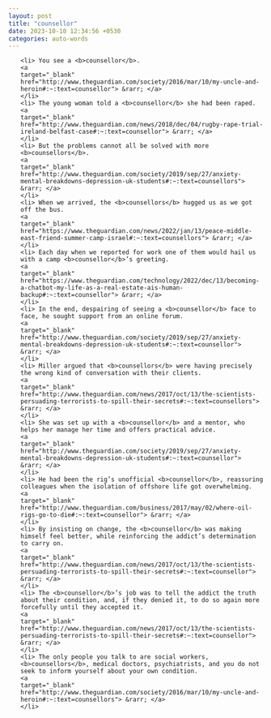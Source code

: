 ```yaml
---
layout: post
title: "counsellor"
date: 2023-10-10 12:34:56 +0530
categories: auto-words
---
```

<ol>

    <li> You see a <b>counsellor</b>.
    <a 
    target="_blank" 
    href="http://www.theguardian.com/society/2016/mar/10/my-uncle-and-heroin#:~:text=counsellor"> &rarr; </a>
    </li>
    <li> The young woman told a <b>counsellor</b> she had been raped.
    <a 
    target="_blank" 
    href="http://www.theguardian.com/news/2018/dec/04/rugby-rape-trial-ireland-belfast-case#:~:text=counsellor"> &rarr; </a>
    </li>
    <li> But the problems cannot all be solved with more <b>counsellors</b>.
    <a 
    target="_blank" 
    href="http://www.theguardian.com/society/2019/sep/27/anxiety-mental-breakdowns-depression-uk-students#:~:text=counsellors"> &rarr; </a>
    </li>
    <li> When we arrived, the <b>counsellors</b> hugged us as we got off the bus.
    <a 
    target="_blank" 
    href="https://www.theguardian.com/news/2022/jan/13/peace-middle-east-friend-summer-camp-israel#:~:text=counsellors"> &rarr; </a>
    </li>
    <li> Each day when we reported for work one of them would hail us with a camp <b>counsellor</b>’s greeting.
    <a 
    target="_blank" 
    href="https://www.theguardian.com/technology/2022/dec/13/becoming-a-chatbot-my-life-as-a-real-estate-ais-human-backup#:~:text=counsellor"> &rarr; </a>
    </li>
    <li> In the end, despairing of seeing a <b>counsellor</b> face to face, he sought support from an online forum.
    <a 
    target="_blank" 
    href="http://www.theguardian.com/society/2019/sep/27/anxiety-mental-breakdowns-depression-uk-students#:~:text=counsellor"> &rarr; </a>
    </li>
    <li> Miller argued that <b>counsellors</b> were having precisely the wrong kind of conversation with their clients.
    <a 
    target="_blank" 
    href="http://www.theguardian.com/news/2017/oct/13/the-scientists-persuading-terrorists-to-spill-their-secrets#:~:text=counsellors"> &rarr; </a>
    </li>
    <li> She was set up with a <b>counsellor</b> and a mentor, who helps her manage her time and offers practical advice.
    <a 
    target="_blank" 
    href="http://www.theguardian.com/society/2019/sep/27/anxiety-mental-breakdowns-depression-uk-students#:~:text=counsellor"> &rarr; </a>
    </li>
    <li> He had been the rig’s unofficial <b>counsellor</b>, reassuring colleagues when the isolation of offshore life got overwhelming.
    <a 
    target="_blank" 
    href="http://www.theguardian.com/business/2017/may/02/where-oil-rigs-go-to-die#:~:text=counsellor"> &rarr; </a>
    </li>
    <li> By insisting on change, the <b>counsellor</b> was making himself feel better, while reinforcing the addict’s determination to carry on.
    <a 
    target="_blank" 
    href="http://www.theguardian.com/news/2017/oct/13/the-scientists-persuading-terrorists-to-spill-their-secrets#:~:text=counsellor"> &rarr; </a>
    </li>
    <li> The <b>counsellor</b>’s job was to tell the addict the truth about their condition, and, if they denied it, to do so again more forcefully until they accepted it.
    <a 
    target="_blank" 
    href="http://www.theguardian.com/news/2017/oct/13/the-scientists-persuading-terrorists-to-spill-their-secrets#:~:text=counsellor"> &rarr; </a>
    </li>
    <li> The only people you talk to are social workers, <b>counsellors</b>, medical doctors, psychiatrists, and you do not seek to inform yourself about your own condition.
    <a 
    target="_blank" 
    href="http://www.theguardian.com/society/2016/mar/10/my-uncle-and-heroin#:~:text=counsellors"> &rarr; </a>
    </li>